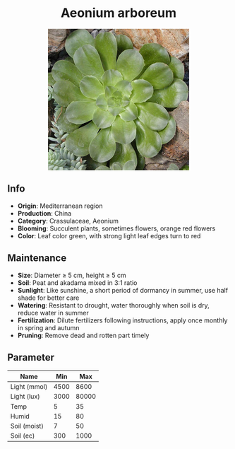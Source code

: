 <h1 align='center'>Aeonium arboreum</h1>
<p align="center">
    <img 
        align='center'
        width='320'
        src="../images/aeonium arboreum.png" 
        alt='Aeonium arboreum' />
</p>

## Info

 - **Origin**: Mediterranean region
 - **Production**: China
 - **Category**: Crassulaceae, Aeonium
 - **Blooming**: Succulent plants, sometimes flowers, orange red flowers
 - **Color**: Leaf color green, with strong light leaf edges turn to red

## Maintenance

 - **Size**: Diameter ≥ 5 cm, height ≥ 5 cm
 - **Soil**: Peat and akadama mixed in 3:1 ratio
 - **Sunlight**: Like sunshine, a short period of dormancy in summer, use half shade for better care
 - **Watering**: Resistant to drought, water thoroughly when soil is dry, reduce water in summer
 - **Fertilization**: Dilute fertilizers following instructions,  apply once monthly in spring and autumn
 - **Pruning**: Remove dead and rotten part timely

## Parameter

| Name         | Min  | Max   |
|--------------|------|-------|
| Light (mmol) | 4500 | 8600  |
| Light (lux)  | 3000 | 80000 |
| Temp         | 5    | 35    |
| Humid        | 15   | 80    |
| Soil (moist) | 7   | 50    |
| Soil (ec)    | 300  | 1000  |
